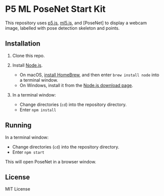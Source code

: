# P5 ML PoseNet Start Kit

This repository uses [p5.js](https://p5js.org), [ml5.js](https://ml5js.org), and [PoseNet] to display a webcam image, labelled with pose detection skeleton and points.

## Installation

1. Clone this repo.

2. Install [Node.js](https://nodejs.org).
   - On macOS, [install HomeBrew](https://brew.sh), and then enter `brew install node` into a terminal window.
   - On Windows, install it from the [Node.js download page](https://nodejs.org/en/).

3. In a terminal window:
   - Change directories (`cd`) into the repository directory.
   - Enter `npm install`

## Running

In a terminal window:

- Change directories (`cd`) into the repository directory.
- Enter `npm start`

This will open PoseNet in a browser window.

## License

MIT License
